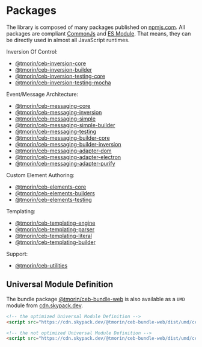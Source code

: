 # Packages

The library is composed of many packages published on [npmjs.com].
All packages are compliant [CommonJs](https://flaviocopes.com/commonjs) and [ES Module](https://flaviocopes.com/es-modules).
That means, they can be directly used in almost all JavaScript runtimes.

Inversion Of Control:
- [@tmorin/ceb-inversion-core](https://www.npmjs.com/package/@tmorin/ceb-inversion-core)
- [@tmorin/ceb-inversion-builder](https://www.npmjs.com/package/@tmorin/ceb-inversion-builder)
- [@tmorin/ceb-inversion-testing-core](https://www.npmjs.com/package/@tmorin/ceb-inversion-testing-core)
- [@tmorin/ceb-inversion-testing-mocha](https://www.npmjs.com/package/@tmorin/ceb-inversion-testing-mocha)

Event/Message Architecture:
- [@tmorin/ceb-messaging-core](https://www.npmjs.com/package/@tmorin/ceb-messaging-core)
- [@tmorin/ceb-messaging-inversion](https://www.npmjs.com/package/@tmorin/ceb-messaging-inversion)
- [@tmorin/ceb-messaging-simple](https://www.npmjs.com/package/@tmorin/ceb-messaging-simple)
- [@tmorin/ceb-messaging-simple-builder](https://www.npmjs.com/package/@tmorin/ceb-messaging-simple-builder)
- [@tmorin/ceb-messaging-testing](https://www.npmjs.com/package/@tmorin/ceb-messaging-testing)
- [@tmorin/ceb-messaging-builder-core](https://www.npmjs.com/package/@tmorin/ceb-messaging-builder-core)
- [@tmorin/ceb-messaging-builder-inversion](https://www.npmjs.com/package/@tmorin/ceb-messaging-builder-inversion)
- [@tmorin/ceb-messaging-adapter-dom](https://www.npmjs.com/package/@tmorin/ceb-messaging-adapter-dom)
- [@tmorin/ceb-messaging-adapter-electron](https://www.npmjs.com/package/@tmorin/ceb-messaging-adapter-electron)
- [@tmorin/ceb-messaging-adapter-purify](https://www.npmjs.com/package/@tmorin/ceb-messaging-adapter-purify)

Custom Element Authoring:
- [@tmorin/ceb-elements-core](https://www.npmjs.com/package/@tmorin/ceb-elements-core)
- [@tmorin/ceb-elements-builders](https://www.npmjs.com/package/@tmorin/ceb-elements-builders)
- [@tmorin/ceb-elements-testing](https://www.npmjs.com/package/@tmorin/ceb-elements-testing)

Templating:
- [@tmorin/ceb-templating-engine](https://www.npmjs.com/package/@tmorin/ceb-templating-engine)
- [@tmorin/ceb-templating-parser](https://www.npmjs.com/package/@tmorin/ceb-templating-parser)
- [@tmorin/ceb-templating-literal](https://www.npmjs.com/package/@tmorin/ceb-templating-literal)
- [@tmorin/ceb-templating-builder](https://www.npmjs.com/package/@tmorin/ceb-templating-builder)

Support:
- [@tmorin/ceb-utilities](https://www.npmjs.com/package/@tmorin/ceb-utilities)

## Universal Module Definition

The bundle package [@tmorin/ceb-bundle-web](https://www.npmjs.com/package/@tmorin/ceb-bundle-web) is also available as a `UMD` module from [cdn.skypack.dev].

```html
<!-- the optimized Universal Module Definition -->
<script src="https://cdn.skypack.dev/@tmorin/ceb-bundle-web/dist/umd/ceb.min.js"></script>
```

```html
<!-- the not optimized Universal Module Definition -->
<script src="https://cdn.skypack.dev/@tmorin/ceb-bundle-web/dist/umd/ceb-bundle-web.js"></script>
```

[cdn.skypack.dev]: https://cdn.skypack.dev
[npmjs.com]: https://www.npmjs.com
